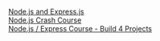 [Node.js and Express.js ](https://youtu.be/Oe421EPjeBE) <br>
[Node.js Crash Course](https://youtu.be/zb3Qk8SG5Ms) <br>
[Node.js / Express Course - Build 4 Projects](https://youtu.be/qwfE7fSVaZM) <br>